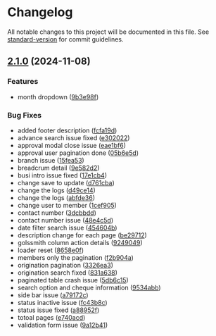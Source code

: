 # Changelog

All notable changes to this project will be documented in this file. See [standard-version](https://github.com/conventional-changelog/standard-version) for commit guidelines.

## [2.1.0](https://github.com/nu5rim3/PAK-DIGITAL-LOAN/compare/v1.0.0...v2.1.0) (2024-11-08)


### Features

* month dropdown ([9b3e98f](https://github.com/nu5rim3/PAK-DIGITAL-LOAN/commit/9b3e98fcd2d72d8cb27496e8a4369158c8fe1b36))


### Bug Fixes

* added footer description ([fcfa19d](https://github.com/nu5rim3/PAK-DIGITAL-LOAN/commit/fcfa19d349529aad31b077cc7741549818f0b0d9))
* advance search issue fixed ([e302022](https://github.com/nu5rim3/PAK-DIGITAL-LOAN/commit/e302022401e549cc801a231563d79faceb0023e1))
* approval modal close issue ([eae1bf6](https://github.com/nu5rim3/PAK-DIGITAL-LOAN/commit/eae1bf6a2c81e6df8018b32096624c20b0d3e0d3))
* approval user pagination done ([05b6e5d](https://github.com/nu5rim3/PAK-DIGITAL-LOAN/commit/05b6e5d809fda25153cb799852816ce27b288407))
* branch issue ([15fea53](https://github.com/nu5rim3/PAK-DIGITAL-LOAN/commit/15fea53bb30c1eaf78b8709889c16eb0bf61173d))
* breadcrum detail ([9e582d2](https://github.com/nu5rim3/PAK-DIGITAL-LOAN/commit/9e582d280c34c4501ddfe7628d51faeeef153c77))
* busi intro issue fixed ([17e1cb4](https://github.com/nu5rim3/PAK-DIGITAL-LOAN/commit/17e1cb497505edf074c3ea9f63133480101dd9fd))
* change save to update ([d761cba](https://github.com/nu5rim3/PAK-DIGITAL-LOAN/commit/d761cbad4a845172f6ab19f8bc38b4c51b90b776))
* change the logs ([d49ce14](https://github.com/nu5rim3/PAK-DIGITAL-LOAN/commit/d49ce14f10e9b94f6b623fc95b0a2f6e9956dc08))
* change the logs ([abfde36](https://github.com/nu5rim3/PAK-DIGITAL-LOAN/commit/abfde367bbf957e1559953158cb6949dc46c0f45))
* change user to member ([1cef905](https://github.com/nu5rim3/PAK-DIGITAL-LOAN/commit/1cef905c42d9a18ee67571ff977fa93ae63620f9))
* contact number ([3dcbbdd](https://github.com/nu5rim3/PAK-DIGITAL-LOAN/commit/3dcbbddb4a4061a7058ff4278dae89b2715e36c2))
* contact number issue ([48e4c5d](https://github.com/nu5rim3/PAK-DIGITAL-LOAN/commit/48e4c5d4d7ec15a231f16e9146fb0379c80e9b54))
* date filter search issue ([454604b](https://github.com/nu5rim3/PAK-DIGITAL-LOAN/commit/454604b223bf69ab0d18b74ca006173da2be2063))
* description change for each page ([be29712](https://github.com/nu5rim3/PAK-DIGITAL-LOAN/commit/be29712ff0930a6a76e394585064b056f2740266))
* golssmith column action details ([9249049](https://github.com/nu5rim3/PAK-DIGITAL-LOAN/commit/9249049ab3ef696edd3f669187f2bf5b276f5094))
* loader reset ([8658e0f](https://github.com/nu5rim3/PAK-DIGITAL-LOAN/commit/8658e0f23866f2c81708b90831cdaca0d3e665ff))
* members only the pagination ([f2b904a](https://github.com/nu5rim3/PAK-DIGITAL-LOAN/commit/f2b904a1f7f1ab05dac06069c31ff76ffe548553))
* origination pagination ([3326ea3](https://github.com/nu5rim3/PAK-DIGITAL-LOAN/commit/3326ea313c83ac5aa8ef939e99889386a640afe1))
* origination search fixed ([831a638](https://github.com/nu5rim3/PAK-DIGITAL-LOAN/commit/831a6388777fc747b9fe17b4967c519245d60da4))
* paginated table crash issue ([5db6c15](https://github.com/nu5rim3/PAK-DIGITAL-LOAN/commit/5db6c15b32149e54d124a157204b5341e7dea0a2))
* search option and cheque information ([9534abb](https://github.com/nu5rim3/PAK-DIGITAL-LOAN/commit/9534abb070d245b64730d3b5758ef6c518549c84))
* side bar issue ([a79172c](https://github.com/nu5rim3/PAK-DIGITAL-LOAN/commit/a79172c63059b9a75e37a94b877c55a73fdeea34))
* status inactive issue ([fc43b8c](https://github.com/nu5rim3/PAK-DIGITAL-LOAN/commit/fc43b8c0724184e8e04df3d0884bceae4f1c41da))
* status issue fixed ([a88952f](https://github.com/nu5rim3/PAK-DIGITAL-LOAN/commit/a88952ffa6a55384af048e3a32a7d0d208b5c467))
* totoal pages ([e740acd](https://github.com/nu5rim3/PAK-DIGITAL-LOAN/commit/e740acd7d17c0248b0c5e6c7ac114f008e9d1be1))
* validation form issue ([9a12b41](https://github.com/nu5rim3/PAK-DIGITAL-LOAN/commit/9a12b41a31565e595711650f7433a275fcf42a5f))
